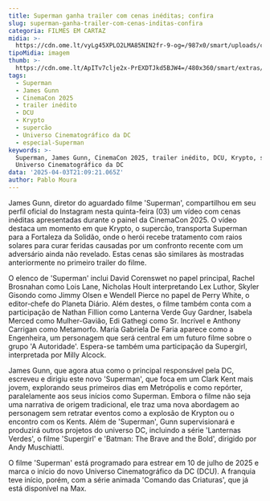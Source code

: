 ```yaml
---
title: Superman ganha trailer com cenas inéditas; confira
slug: superman-ganha-trailer-com-cenas-inditas-confira
categoria: FILMES EM CARTAZ
midia: >-
  https://cdn.ome.lt/vyLg45XPLO2LMA85NIN2fr-9-og=/987x0/smart/uploads/conteudo/fotos/Design_sem_nome_-_2025-04-03T180357.207.png
tipoMidia: imagem
thumb: >-
  https://cdn.ome.lt/ApITv7clje2x-PrEXDTJkd5BJW4=/480x360/smart/extras/conteudos/Design_sem_nome_-_2025-04-03T180357.207.png
tags:
  - Superman
  - James Gunn
  - CinemaCon 2025
  - trailer inédito
  - DCU
  - Krypto
  - supercão
  - Universo Cinematográfico da DC
  - especial-Superman
keywords: >-
  Superman, James Gunn, CinemaCon 2025, trailer inédito, DCU, Krypto, supercão,
  Universo Cinematográfico da DC
data: '2025-04-03T21:09:21.065Z'
author: Pablo Moura
---
```


James Gunn, diretor do aguardado filme 'Superman', compartilhou em seu perfil oficial do Instagram nesta quinta-feira (03) um vídeo com cenas inéditas apresentadas durante o painel da CinemaCon 2025. O vídeo destaca um momento em que Krypto, o supercão, transporta Superman para a Fortaleza da Solidão, onde o herói recebe tratamento com raios solares para curar feridas causadas por um confronto recente com um adversário ainda não revelado. Estas cenas são similares às mostradas anteriormente no primeiro trailer do filme.

O elenco de 'Superman' inclui David Corenswet no papel principal, Rachel Brosnahan como Lois Lane, Nicholas Hoult interpretando Lex Luthor, Skyler Gisondo como Jimmy Olsen e Wendell Pierce no papel de Perry White, o editor-chefe do Planeta Diário. Além destes, o filme também conta com a participação de Nathan Fillion como Lanterna Verde Guy Gardner, Isabela Merced como Mulher-Gavião, Edi Gathegi como Sr. Incrível e Anthony Carrigan como Metamorfo. María Gabriela De Faria aparece como a Engenheira, um personagem que será central em um futuro filme sobre o grupo 'A Autoridade'. Espera-se também uma participação da Supergirl, interpretada por Milly Alcock.

James Gunn, que agora atua como o principal responsável pela DC, escreveu e dirigiu este novo 'Superman', que foca em um Clark Kent mais jovem, explorando seus primeiros dias em Metrópolis e como repórter, paralelamente aos seus inícios como Superman. Embora o filme não seja uma narrativa de origem tradicional, ele traz uma nova abordagem ao personagem sem retratar eventos como a explosão de Krypton ou o encontro com os Kents. Além de 'Superman', Gunn supervisionará e produzirá outros projetos do universo DC, incluindo a série 'Lanternas Verdes', o filme 'Supergirl' e 'Batman: The Brave and the Bold', dirigido por Andy Muschiatti.

O filme 'Superman' está programado para estrear em 10 de julho de 2025 e marca o início do novo Universo Cinematográfico da DC (DCU). A franquia teve início, porém, com a série animada 'Comando das Criaturas', que já está disponível na Max.
